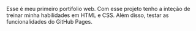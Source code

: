 Esse é meu primeiro portifolio web. Com esse projeto tenho a 
inteção de treinar minha habilidades em HTML e CSS. Além disso, 
testar as funcionalidades do GitHub Pages.